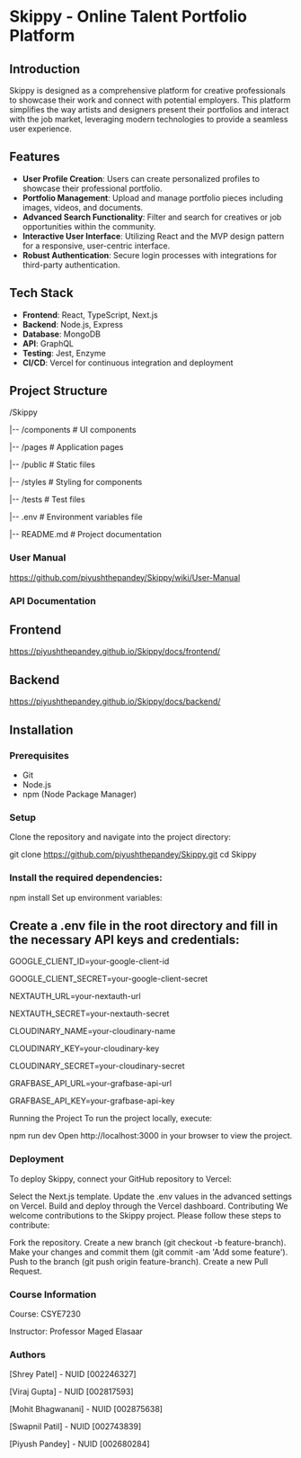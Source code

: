 # Skippy - Online Talent Portfolio Platform

## Introduction
Skippy is designed as a comprehensive platform for creative professionals to showcase their work and connect with potential employers. This platform simplifies the way artists and designers present their portfolios and interact with the job market, leveraging modern technologies to provide a seamless user experience.

## Features
- **User Profile Creation**: Users can create personalized profiles to showcase their professional portfolio.
- **Portfolio Management**: Upload and manage portfolio pieces including images, videos, and documents.
- **Advanced Search Functionality**: Filter and search for creatives or job opportunities within the community.
- **Interactive User Interface**: Utilizing React and the MVP design pattern for a responsive, user-centric interface.
- **Robust Authentication**: Secure login processes with integrations for third-party authentication.

## Tech Stack
- **Frontend**: React, TypeScript, Next.js
- **Backend**: Node.js, Express
- **Database**: MongoDB
- **API**: GraphQL
- **Testing**: Jest, Enzyme
- **CI/CD**: Vercel for continuous integration and deployment

## Project Structure
/Skippy

|-- /components # UI components

|-- /pages # Application pages

|-- /public # Static files

|-- /styles # Styling for components

|-- /tests # Test files

|-- .env # Environment variables file

|-- README.md # Project documentation

### User Manual 

https://github.com/piyushthepandey/Skippy/wiki/User-Manual


### API Documentation 

## Frontend 

https://piyushthepandey.github.io/Skippy/docs/frontend/ 

## Backend 

https://piyushthepandey.github.io/Skippy/docs/backend/

## Installation

### Prerequisites
- Git
- Node.js
- npm (Node Package Manager)

### Setup
Clone the repository and navigate into the project directory:

git clone https://github.com/piyushthepandey/Skippy.git
cd Skippy

### Install the required dependencies:

npm install
Set up environment variables:

## Create a .env file in the root directory and fill in the necessary API keys and credentials:


GOOGLE_CLIENT_ID=your-google-client-id

GOOGLE_CLIENT_SECRET=your-google-client-secret

NEXTAUTH_URL=your-nextauth-url

NEXTAUTH_SECRET=your-nextauth-secret

CLOUDINARY_NAME=your-cloudinary-name

CLOUDINARY_KEY=your-cloudinary-key

CLOUDINARY_SECRET=your-cloudinary-secret

GRAFBASE_API_URL=your-grafbase-api-url

GRAFBASE_API_KEY=your-grafbase-api-key

Running the Project
To run the project locally, execute:

npm run dev
Open http://localhost:3000 in your browser to view the project.

### Deployment
To deploy Skippy, connect your GitHub repository to Vercel:

Select the Next.js template.
Update the .env values in the advanced settings on Vercel.
Build and deploy through the Vercel dashboard.
Contributing
We welcome contributions to the Skippy project. Please follow these steps to contribute:

Fork the repository.
Create a new branch (git checkout -b feature-branch).
Make your changes and commit them (git commit -am 'Add some feature').
Push to the branch (git push origin feature-branch).
Create a new Pull Request.

### Course Information 

Course: CSYE7230

Instructor: Professor Maged Elasaar

### Authors 

[Shrey Patel] - NUID [002246327]

[Viraj Gupta] - NUID [002817593]

[Mohit Bhagwanani] - NUID [002875638]

[Swapnil Patil] - NUID [002743839]

[Piyush Pandey] - NUID [002680284]